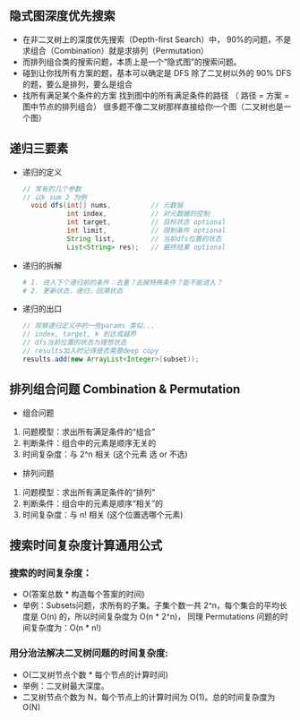 ## 隐式图深度优先搜索
- 在非二叉树上的深度优先搜索（Depth-first Search）中，
90%的问题，不是求组合（Combination）就是求排列（Permutation）
- 而排列组合类的搜索问题，本质上是一个“隐式图”的搜索问题。
- 碰到让你找所有方案的题，基本可以确定是 DFS
除了二叉树以外的 90% DFS的题，要么是排列，要么是组合
- 找所有满足某个条件的方案 找到图中的所有满足条件的路径
（ 路径 = 方案 = 图中节点的排列组合）
很多题不像二叉树那样直接给你一个图（二叉树也是一个图）

## 递归三要素
- 递归的定义
  ```java
  // 常有的几个参数 
  // 以k sum 2 为例
    void dfs(int[] nums,          // 元数据
             int index,           // 对元数据的控制
             int target,          // 目标状态 optional
             int limit,           // 限制条件 optional
             String list,         // 当前dfs位置的状态
             List<String> res);   // 最终结果 optional
  ```
- 递归的拆解
  ```python
  # 1. 进入下个递归前的条件：去重？去掉特殊条件？能不能进入？
  # 2. 更新状态，递归，回溯状态
  ```
- 递归的出口
  ```java
  // 观察递归定义中的一些params 类似...
  // index, target, k 到达或越界
  // dfs当前位置的状态为理想状态
  // results加入时记得是否需要deep copy
  results.add(new ArrayList<Integer>(subset));
  ```

## 排列组合问题 Combination & Permutation
- 组合问题
1. 问题模型：求出所有满足条件的“组合”
2. 判断条件：组合中的元素是顺序无关的
3. 时间复杂度：与 2^n 相关 (这个元素 选 or 不选)

- 排列问题
1. 问题模型：求出所有满足条件的“排列”
2. 判断条件：组合中的元素是顺序“相关”的
3. 时间复杂度：与 n! 相关   (这个位置选哪个元素)

## 搜索时间复杂度计算通用公式
### 搜索的时间复杂度：
- O(答案总数 * 构造每个答案的时间)
- 举例：Subsets问题，求所有的子集。子集个数一共 2^n，每个集合的平均长度是 O(n) 的，所以时间复杂度为 O(n * 2^n)，
同理 Permutations 问题的时间复杂度为：O(n * n!)


### 用分治法解决二叉树问题的时间复杂度:
- O(二叉树节点个数 * 每个节点的计算时间)
- 举例：二叉树最大深度。
- 二叉树节点个数为 N，每个节点上的计算时间为 O(1)。总的时间复杂度为 O(N)
